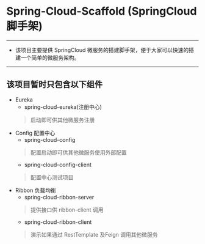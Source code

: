 # Spring-Cloud-Scaffold (SpringCloud脚手架)

---

 - 该项目主要提供 SpringCloud 微服务的搭建脚手架，便于大家可以快速的搭建一个简单的微服务架构。
 
---

## 该项目暂时只包含以下组件

- Eureka 
  - spring-cloud-eureka(注册中心)
  > 启动即可供其他微服务注册
- Config 配置中心
  - spring-cloud-config
  > 配置启动即可供其他微服务使用外部配置
  - spring-cloud-config-client
  > 配置中心测试项目
- Ribbon 负载均衡
  - spring-cloud-ribbon-server
  > 提供接口供 ribbon-client 调用
  - spring-cloud-ribbon-client
  > 演示如果通过 RestTemplate 及Feign 调用其他微服务
